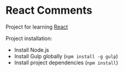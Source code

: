 React Comments
==============

Project for learning [React](https://facebook.github.io/react/)

Project installation:

* Install Node.js
* Install Gulp globally (```npm install -g gulp```)
* Install project dependencies (```npm install```)
